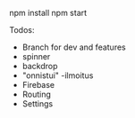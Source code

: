 npm install
npm start

Todos:
  - Branch for dev and features
  - spinner
  - backdrop
  - "onnistui" -ilmoitus
  - Firebase
  - Routing
  - Settings
  


